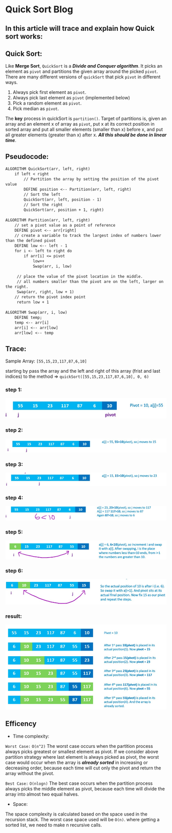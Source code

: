 # Quick Sort Blog

## In this article will trace and explain how Quick sort works:

## Quick Sort: 

Like **Merge Sort**, `QuickSort` is a ***Divide and Conquer algorithm***. It picks an element as `pivot` and partitions the given array around the picked `pivot`. There are many different versions of `quickSort` that pick `pivot` in different ways. 

1. Always pick first element as `pivot`.
2. Always pick last element as `pivot` (implemented below)
3. Pick a random element as `pivot`.
4. Pick median as `pivot`.

The **key** process in quickSort is `partition()`. Target of partitions is, given an array and an element x of array as `pivot`, put x at its correct position in sorted array and put all smaller elements (smaller than x) before x, and put all greater elements (greater than x) after x. ***All this should be done in linear time***.



## Pseudocode:

```
ALGORITHM QuickSort(arr, left, right)
    if left < right
        // Partition the array by setting the position of the pivot value 
        DEFINE position <-- Partition(arr, left, right)
        // Sort the left
        QuickSort(arr, left, position - 1)
        // Sort the right
        QuickSort(arr, position + 1, right)

ALGORITHM Partition(arr, left, right)
    // set a pivot value as a point of reference
    DEFINE pivot <-- arr[right]
    // create a variable to track the largest index of numbers lower than the defined pivot
    DEFINE low <-- left - 1
    for i <- left to right do
        if arr[i] <= pivot
            low++
            Swap(arr, i, low)

     // place the value of the pivot location in the middle.
     // all numbers smaller than the pivot are on the left, larger on the right. 
     Swap(arr, right, low + 1)
    // return the pivot index point
     return low + 1

ALGORITHM Swap(arr, i, low)
    DEFINE temp;
    temp <-- arr[i]
    arr[i] <-- arr[low]
    arr[low] <-- temp
```

## Trace:

Sample Array: `[55,15,23,117,87,6,10]`

starting by pass the array and the left and right of this array (frist and last indices) to the method => `quickSort([55,15,23,117,87,6,10], 0, 6)`

### step 1:

![quickSort](step1.jpg)

### step 2:

![quickSort](step2.jpg)

### step 3:

![quickSort](step3.jpg)

### step 4:

![quickSort](step4.jpg)

### step 5:

![quickSort](step5.jpg)

### step 6:

![quickSort](step6.jpg)

### result:

![result](all-steps.jpg)




## Efficency

* Time complexity:

`Worst Case:` `O(n^2)` The worst case occurs when the partition process always picks greatest or smallest element as pivot. If we consider above partition strategy where last element is always picked as pivot, the worst case would occur when the array is ***already sorted*** in increasing or decreasing order, because each time will cut only the pivot and return the array without the pivot.

`Best Case:` `O(nlogn)` The best case occurs when the partition process always picks the middle element as pivot, because each time will divide the array into almost two equal halves.

* Space:

The space complexity is calculated based on the space used in the recursion stack. The worst case space used will be `O(n)`.
where getting a sorted list, we need to make n recursive calls.